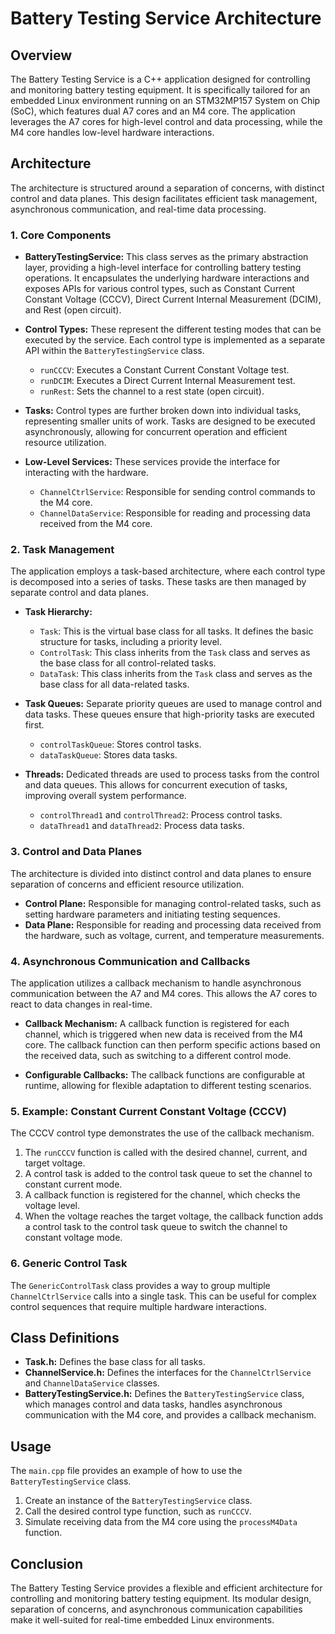 # Battery Testing Service Architecture

## Overview

The Battery Testing Service is a C++ application designed for controlling and monitoring battery testing equipment. It is specifically tailored for an embedded Linux environment running on an STM32MP157 System on Chip (SoC), which features dual A7 cores and an M4 core. The application leverages the A7 cores for high-level control and data processing, while the M4 core handles low-level hardware interactions.

## Architecture

The architecture is structured around a separation of concerns, with distinct control and data planes. This design facilitates efficient task management, asynchronous communication, and real-time data processing.

### 1. Core Components

*   **BatteryTestingService:** This class serves as the primary abstraction layer, providing a high-level interface for controlling battery testing operations. It encapsulates the underlying hardware interactions and exposes APIs for various control types, such as Constant Current Constant Voltage (CCCV), Direct Current Internal Measurement (DCIM), and Rest (open circuit).

*   **Control Types:** These represent the different testing modes that can be executed by the service. Each control type is implemented as a separate API within the `BatteryTestingService` class.
    *   `runCCCV`: Executes a Constant Current Constant Voltage test.
    *   `runDCIM`: Executes a Direct Current Internal Measurement test.
    *   `runRest`: Sets the channel to a rest state (open circuit).

*   **Tasks:** Control types are further broken down into individual tasks, representing smaller units of work. Tasks are designed to be executed asynchronously, allowing for concurrent operation and efficient resource utilization.

*   **Low-Level Services:** These services provide the interface for interacting with the hardware.
    *   `ChannelCtrlService`: Responsible for sending control commands to the M4 core.
    *   `ChannelDataService`: Responsible for reading and processing data received from the M4 core.

### 2. Task Management

The application employs a task-based architecture, where each control type is decomposed into a series of tasks. These tasks are then managed by separate control and data planes.

*   **Task Hierarchy:**
    *   `Task`: This is the virtual base class for all tasks. It defines the basic structure for tasks, including a priority level.
    *   `ControlTask`: This class inherits from the `Task` class and serves as the base class for all control-related tasks.
    *   `DataTask`: This class inherits from the `Task` class and serves as the base class for all data-related tasks.

*   **Task Queues:** Separate priority queues are used to manage control and data tasks. These queues ensure that high-priority tasks are executed first.
    *   `controlTaskQueue`: Stores control tasks.
    *   `dataTaskQueue`: Stores data tasks.

*   **Threads:** Dedicated threads are used to process tasks from the control and data queues. This allows for concurrent execution of tasks, improving overall system performance.
    *   `controlThread1` and `controlThread2`: Process control tasks.
    *   `dataThread1` and `dataThread2`: Process data tasks.

### 3. Control and Data Planes

The architecture is divided into distinct control and data planes to ensure separation of concerns and efficient resource utilization.

*   **Control Plane:** Responsible for managing control-related tasks, such as setting hardware parameters and initiating testing sequences.
*   **Data Plane:** Responsible for reading and processing data received from the hardware, such as voltage, current, and temperature measurements.

### 4. Asynchronous Communication and Callbacks

The application utilizes a callback mechanism to handle asynchronous communication between the A7 and M4 cores. This allows the A7 cores to react to data changes in real-time.

*   **Callback Mechanism:** A callback function is registered for each channel, which is triggered when new data is received from the M4 core. The callback function can then perform specific actions based on the received data, such as switching to a different control mode.

*   **Configurable Callbacks:** The callback functions are configurable at runtime, allowing for flexible adaptation to different testing scenarios.

### 5. Example: Constant Current Constant Voltage (CCCV)

The CCCV control type demonstrates the use of the callback mechanism.

1.  The `runCCCV` function is called with the desired channel, current, and target voltage.
2.  A control task is added to the control task queue to set the channel to constant current mode.
3.  A callback function is registered for the channel, which checks the voltage level.
4.  When the voltage reaches the target voltage, the callback function adds a control task to the control task queue to switch the channel to constant voltage mode.

### 6. Generic Control Task

The `GenericControlTask` class provides a way to group multiple `ChannelCtrlService` calls into a single task. This can be useful for complex control sequences that require multiple hardware interactions.

## Class Definitions

*   **Task.h:** Defines the base class for all tasks.
*   **ChannelService.h:** Defines the interfaces for the `ChannelCtrlService` and `ChannelDataService` classes.
*   **BatteryTestingService.h:** Defines the `BatteryTestingService` class, which manages control and data tasks, handles asynchronous communication with the M4 core, and provides a callback mechanism.

## Usage

The `main.cpp` file provides an example of how to use the `BatteryTestingService` class.

1.  Create an instance of the `BatteryTestingService` class.
2.  Call the desired control type function, such as `runCCCV`.
3.  Simulate receiving data from the M4 core using the `processM4Data` function.

## Conclusion

The Battery Testing Service provides a flexible and efficient architecture for controlling and monitoring battery testing equipment. Its modular design, separation of concerns, and asynchronous communication capabilities make it well-suited for real-time embedded Linux environments.